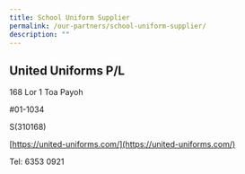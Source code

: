 ```yaml
---
title: School Uniform Supplier
permalink: /our-partners/school-uniform-supplier/
description: ""
---
```

## United Uniforms P/L


  
[](https://united-uniforms.com/)

168 Lor 1 Toa Payoh

#01-1034

S(310168)

[https://united-uniforms.com/](https://united-uniforms.com/)  
[](https://united-uniforms.com/)

  

Tel: 6353 0921